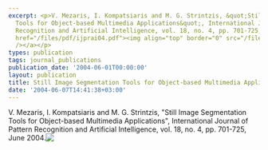 ```yaml
---
excerpt: <p>V. Mezaris, I. Kompatsiaris and M. G. Strintzis, &quot;Still Image Segmentation
  Tools for Object-based Multimedia Applications&quot;, International Journal of Pattern
  Recognition and Artificial Intelligence, vol. 18, no. 4, pp. 701-725, June 2004.<a
  href="/files/pdf/ijprai04.pdf"><img align="top" border="0" src="/files/pdf/pdf.png"
  /></a></p>
types: publication
tags: journal_publications
publication_date: '2004-06-01T00:00:00'
layout: publication
title: Still Image Segmentation Tools for Object-based Multimedia Applications
date: '2004-06-07T14:41:38+03:00'
---
```

<p>V. Mezaris, I. Kompatsiaris and M. G. Strintzis, &quot;Still Image Segmentation Tools for Object-based Multimedia Applications&quot;, International Journal of Pattern Recognition and Artificial Intelligence, vol. 18, no. 4, pp. 701-725, June 2004.<a href="/files/pdf/ijprai04.pdf"><img align="top" border="0" src="/files/pdf/pdf.png" /></a></p>
